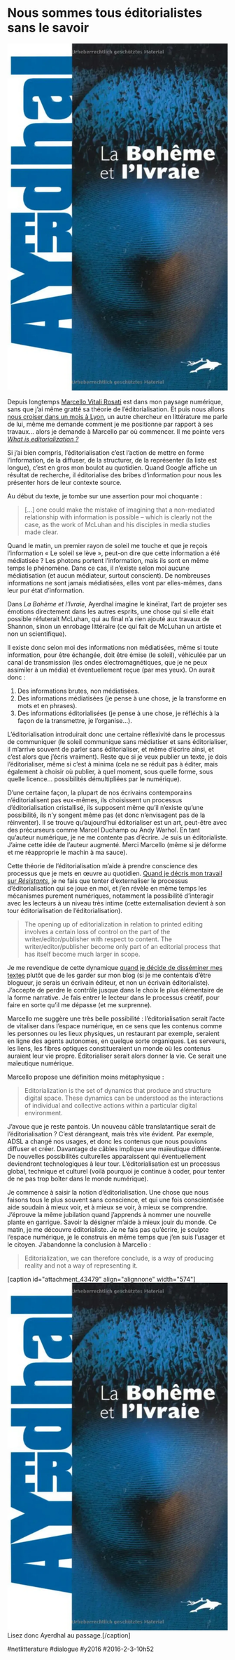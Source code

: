 # Nous sommes tous éditorialistes sans le savoir

![](_i/yal.webp)

Depuis longtemps [Marcello Vitali Rosati](http://vitalirosati.com/) est dans mon paysage numérique, sans que j’ai même gratté sa théorie de l’éditorialisation. Et puis nous allons [nous croiser dans un mois à Lyon](http://www.fabula.org/actualites/colloque-internet-est-un-cheval-de-troie_67661.php), un autre chercheur en littérature me parle de lui, même me demande comment je me positionne par rapport à ses travaux… alors je demande à Marcello par où commencer. Il me pointe vers [*What is editorialization ?*](http://sens-public.org/article1059.html)

Si j’ai bien compris, l’éditorialisation c’est l’action de mettre en forme l’information, de la diffuser, de la structurer, de la représenter (la liste est longue), c’est en gros mon boulot au quotidien. Quand Google affiche un résultat de recherche, il éditorialise des bribes d’information pour nous les présenter hors de leur contexte source.

Au début du texte, je tombe sur une assertion pour moi choquante : 

> […] one could make the mistake of imagining that a non-mediated relationship with information is possible – which is clearly not the case, as the work of McLuhan and his disciples in media studies made clear.

Quand le matin, un premier rayon de soleil me touche et que je reçois l’information « Le soleil se lève », peut-on dire que cette information a été médiatisée ? Les photons portent l’information, mais ils sont en même temps le phénomène. Dans ce cas, il n’existe selon moi aucune médiatisation (et aucun médiateur, surtout conscient). De nombreuses informations ne sont jamais médiatisées, elles vont par elles-mêmes, dans leur pur état d’information.

Dans *La Bohème et l’Ivraie*, Ayerdhal imagine le kinéïrat, l’art de projeter ses émotions directement dans les autres esprits, une chose qui si elle était possible réfuterait McLuhan, qui au final n’a rien ajouté aux travaux de Shannon, sinon un enrobage littéraire (ce qui fait de McLuhan un artiste et non un scientifique).

Il existe donc selon moi des informations non médiatisées, même si toute information, pour être échangée, doit être émise (le soleil), véhiculée par un canal de transmission (les ondes électromagnétiques, que je ne peux assimiler à un média) et éventuellement reçue (par mes yeux). On aurait donc :

1. Des informations brutes, non médiatisées.
2. Des informations médiatisées (je pense à une chose, je la transforme en mots et en phrases).
3. Des informations éditorialisées (je pense à une chose, je réfléchis à la façon de la transmettre, je l’organise…).

L’éditorialisation introduirait donc une certaine réflexivité dans le processus de communiquer (le soleil communique sans médiatiser et sans éditorialiser, il m’arrive souvent de parler sans éditorialiser, et même d’écrire ainsi, et c’est alors que j’écris vraiment). Reste que si je veux publier un texte, je dois l’éditorialiser, même si c’est à minima (cela ne se réduit pas à éditer, mais également à choisir où publier, à quel moment, sous quelle forme, sous quelle licence… possibilités démultipliées par le numérique).

D’une certaine façon, la plupart de nos écrivains contemporains n’éditorialisent pas eux-mêmes, ils choisissent un processus d’éditorialisation cristallisé, ils supposent même qu’il n’existe qu’une possibilité, ils n’y songent même pas (et donc n’envisagent pas de la réinventer). Il se trouve qu’aujourd’hui éditorialiser est un art, peut-être avec des précurseurs comme Marcel Duchamp ou Andy Warhol. En tant qu’auteur numérique, je ne me contente pas d’écrire. Je suis un éditorialiste. J’aime cette idée de l’auteur augmenté. Merci Marcello (même si je déforme et me réapproprie le machin à ma sauce).

Cette théorie de l’éditorialisation m’aide à prendre conscience des processus que je mets en œuvre au quotidien. [Quand je décris mon travail sur *Résistants*](le-roman-qui-se-fait-et-se-defait.md), je ne fais que tenter d’externaliser le processus d’éditorialisation qui se joue en moi, et j’en révèle en même temps les mécanismes purement numériques, notamment la possibilité d’interagir avec les lecteurs à un niveau très intime (cette externalisation devient à son tour éditorialisation de l’éditorialisation).

> The opening up of editorialization in relation to printed editing involves a certain loss of control on the part of the writer/editor/publisher with respect to content. The writer/editor/publisher become only part of an editorial process that has itself become much larger in scope.

Je me revendique de cette dynamique [quand je décide de disséminer mes textes](../1/comment-jai-atomise-ma-vie-en-ligne.md) plutôt que de les garder sur mon blog (si je me contentais d’être blogueur, je serais un écrivain éditeur, et non un écrivain éditorialiste). J’accepte de perdre le contrôle jusque dans le choix le plus élémentaire de la forme narrative. Je fais entrer le lecteur dans le processus créatif, pour faire en sorte qu’il me dépasse (et me surprenne).

Marcello me suggère une très belle possibilité : l’éditorialisation serait l’acte de vitaliser dans l’espace numérique, en ce sens que les contenus comme les personnes ou les lieux physiques, un restaurant par exemple, seraient en ligne des agents autonomes, en quelque sorte organiques. Les serveurs, les liens, les fibres optiques constitueraient un monde où les contenus auraient leur vie propre. Éditorialiser serait alors donner la vie. Ce serait une maïeutique numérique.

Marcello propose une définition moins métaphysique :

> Editorialization is the set of dynamics that produce and structure digital space. These dynamics can be understood as the interactions of individual and collective actions within a particular digital environment.

 J’avoue que je reste pantois. Un nouveau câble translatantique serait de l’éditorialisation ? C’est dérangeant, mais très vite évident. Par exemple, ADSL a changé nos usages, et donc les contenus que nous pouvions diffuser et créer. Davantage de câbles implique une maïeutique différente. De nouvelles possibilités culturelles apparaissent qui éventuellement deviendront technologiques à leur tour. L’éditorialisation est un processus global, technique et culturel (voilà pourquoi je continue à coder, pour tenter de ne pas trop boîter dans le monde numérique).

Je commence à saisir la notion d’éditorialisation. Une chose que nous faisons tous le plus souvent sans conscience, et qui une fois conscientisée aide soudain à mieux voir, et à mieux se voir, à mieux se comprendre. J’éprouve la même jubilation quand j’apprends à nommer une nouvelle plante en garrigue. Savoir la désigner m’aide à mieux jouir du monde. Ce matin, je me découvre éditorialiste. Je ne fais pas qu’écrire, je sculpte l’espace numérique, je le construis en même temps que j’en suis l’usager et le citoyen. J’abandonne la conclusion à Marcello :

> Editorialization, we can therefore conclude, is a way of producing reality and not a way of representing it.

[caption id="attachment\_43479" align="alignnone" width="574"]![Lisez donc Ayerdhal au passage.](_i/yal.webp) Lisez donc Ayerdhal au passage.[/caption]

#netlitterature #dialogue #y2016 #2016-2-3-10h52
